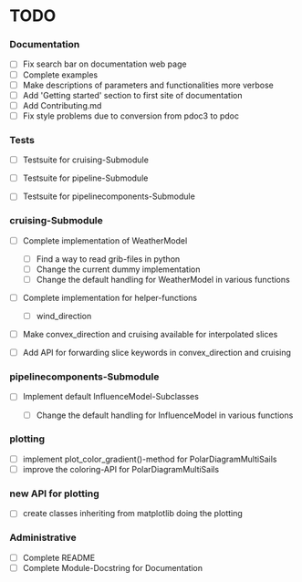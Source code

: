 # TODO 

### Documentation
- [ ] Fix search bar on documentation web page
- [ ] Complete examples
- [ ] Make descriptions of parameters and functionalities more verbose
- [ ] Add 'Getting started' section to first site of documentation
- [ ] Add Contributing.md
- [ ] Fix style problems due to conversion from pdoc3 to pdoc

### Tests
- [ ] Testsuite for cruising-Submodule
- [ ] Testsuite for pipeline-Submodule
- [ ] Testsuite for pipelinecomponents-Submodule


### cruising-Submodule
- [ ] Complete implementation of WeatherModel
  - [ ] Find a way to read grib-files in python
  - [ ] Change the current dummy implementation 
  - [ ] Change the default handling for WeatherModel in various functions
- [ ] Complete implementation for helper-functions
  - [ ] wind_direction
- [ ] Make convex_direction and cruising available for interpolated slices
- [ ] Add API for forwarding slice keywords in convex_direction and cruising


### pipelinecomponents-Submodule
- [ ] Implement default InfluenceModel-Subclasses
  - [ ] Change the default handling for InfluenceModel in various functions


### plotting
- [ ] implement plot_color_gradient()-method for PolarDiagramMultiSails
- [ ] improve the coloring-API for PolarDiagramMultiSails

### new API for plotting
- [ ] create classes inheriting from matplotlib doing the plotting



### Administrative
- [ ] Complete README
- [ ] Complete Module-Docstring for Documentation
